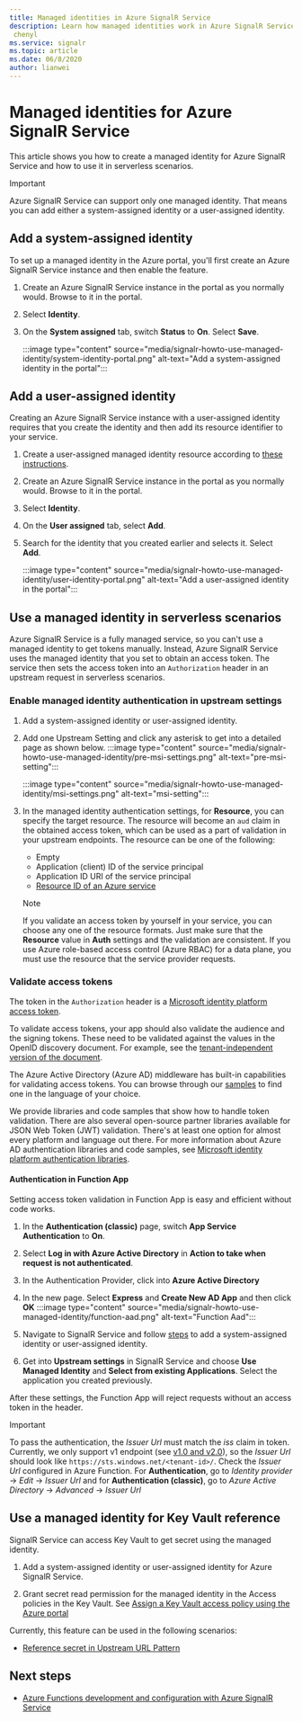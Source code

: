 ```yaml
---
title: Managed identities in Azure SignalR Service
description: Learn how managed identities work in Azure SignalR Service, and how to use a managed identity in serverless scenarios.
 chenyl
ms.service: signalr
ms.topic: article
ms.date: 06/8/2020
author: lianwei
---
```


# Managed identities for Azure SignalR Service

This article shows you how to create a managed identity for Azure SignalR Service and how to use it in serverless scenarios.

> [!Important] 
> Azure SignalR Service can support only one managed identity. That means you can add either a system-assigned identity or a user-assigned identity. 

## Add a system-assigned identity

To set up a managed identity in the Azure portal, you'll first create an Azure SignalR Service instance and then enable the feature.

1. Create an Azure SignalR Service instance in the portal as you normally would. Browse to it in the portal.

2. Select **Identity**.

4. On the **System assigned** tab, switch **Status** to **On**. Select **Save**.

    :::image type="content" source="media/signalr-howto-use-managed-identity/system-identity-portal.png" alt-text="Add a system-assigned identity in the portal":::

## Add a user-assigned identity

Creating an Azure SignalR Service instance with a user-assigned identity requires that you create the identity and then add its resource identifier to your service.

1. Create a user-assigned managed identity resource according to [these instructions](../active-directory/managed-identities-azure-resources/how-to-manage-ua-identity-portal.md#create-a-user-assigned-managed-identity).

2. Create an Azure SignalR Service instance in the portal as you normally would. Browse to it in the portal.

3. Select **Identity**.

4. On the **User assigned** tab, select **Add**.

5. Search for the identity that you created earlier and selects it. Select **Add**.

    :::image type="content" source="media/signalr-howto-use-managed-identity/user-identity-portal.png" alt-text="Add a user-assigned identity in the portal":::

## Use a managed identity in serverless scenarios

Azure SignalR Service is a fully managed service, so you can't use a managed identity to get tokens manually. Instead, Azure SignalR Service uses the managed identity that you set to obtain an access token. The service then sets the access token into an `Authorization` header in an upstream request in serverless scenarios.

### Enable managed identity authentication in upstream settings

1. Add a system-assigned identity or user-assigned identity.

2. Add one Upstream Setting and click any asterisk to get into a detailed page as shown below.
    :::image type="content" source="media/signalr-howto-use-managed-identity/pre-msi-settings.png" alt-text="pre-msi-setting":::
    
    :::image type="content" source="media/signalr-howto-use-managed-identity/msi-settings.png" alt-text="msi-setting":::

3. In the managed identity authentication settings, for **Resource**, you can specify the target resource. The resource will become an `aud` claim in the obtained access token, which can be used as a part of validation in your upstream endpoints. The resource can be one of the following:
    - Empty
    - Application (client) ID of the service principal
    - Application ID URI of the service principal
    - [Resource ID of an Azure service](../active-directory/managed-identities-azure-resources/services-support-managed-identities.md#azure-services-that-support-azure-ad-authentication)

    > [!NOTE]
    > If you validate an access token by yourself in your service, you can choose any one of the resource formats. Just make sure that the **Resource** value in **Auth** settings and the validation are consistent. If you use Azure role-based access control (Azure RBAC) for a data plane, you must use the resource that the service provider requests.

### Validate access tokens

The token in the `Authorization` header is a [Microsoft identity platform access token](../active-directory/develop/access-tokens.md#validating-tokens).

To validate access tokens, your app should also validate the audience and the signing tokens. These need to be validated against the values in the OpenID discovery document. For example, see the [tenant-independent version of the document](https://login.microsoftonline.com/common/.well-known/openid-configuration).

The Azure Active Directory (Azure AD) middleware has built-in capabilities for validating access tokens. You can browse through our [samples](../active-directory/develop/sample-v2-code.md) to find one in the language of your choice.

We provide libraries and code samples that show how to handle token validation. There are also several open-source partner libraries available for JSON Web Token (JWT) validation. There's at least one option for almost every platform and language out there. For more information about Azure AD authentication libraries and code samples, see [Microsoft identity platform authentication libraries](../active-directory/develop/reference-v2-libraries.md).

#### Authentication in Function App

Setting access token validation in Function App is easy and efficient without code works.

1. In the **Authentication (classic)** page, switch **App Service Authentication** to **On**.

2. Select **Log in with Azure Active Directory** in **Action to take when request is not authenticated**.

3. In the Authentication Provider, click into **Azure Active Directory**

4. In the new page. Select **Express** and **Create New AD App** and then click **OK**
    :::image type="content" source="media/signalr-howto-use-managed-identity/function-aad.png" alt-text="Function Aad":::

5. Navigate to SignalR Service and follow [steps](howto-use-managed-identity.md#add-a-system-assigned-identity) to add a system-assigned identity or user-assigned identity.

6. Get into **Upstream settings** in SignalR Service and choose **Use Managed Identity** and **Select from existing Applications**. Select the application you created previously.

After these settings, the Function App will reject requests without an access token in the header.

> [!Important] 
> To pass the authentication, the *Issuer Url* must match the *iss* claim in token. Currently, we only support v1 endpoint (see [v1.0 and v2.0](../active-directory/develop/access-tokens.md#v10-and-v20)), so the *Issuer Url* should look like `https://sts.windows.net/<tenant-id>/`. Check the *Issuer Url* configured in Azure Function. For **Authentication**, go to *Identity provider* -> *Edit* -> *Issuer Url* and for **Authentication (classic)**, go to *Azure Active Directory* -> *Advanced* -> *Issuer Url*


## Use a managed identity for Key Vault reference

SignalR Service can access Key Vault to get secret using the managed identity.

1. Add a system-assigned identity or user-assigned identity for Azure SignalR Service.

2. Grant secret read permission for the managed identity in the Access policies in the Key Vault. See [Assign a Key Vault access policy using the Azure portal](../key-vault/general/assign-access-policy-portal.md)

Currently, this feature can be used in the following scenarios:

- [Reference secret in Upstream URL Pattern](./concept-upstream.md#key-vault-secret-reference-in-url-template-settings)


## Next steps

- [Azure Functions development and configuration with Azure SignalR Service](signalr-concept-serverless-development-config.md)

